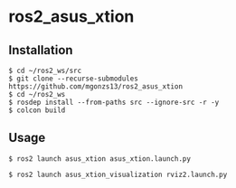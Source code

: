 # ros2_asus_xtion

## Installation

```shell
$ cd ~/ros2_ws/src
$ git clone --recurse-submodules https://github.com/mgonzs13/ros2_asus_xtion
$ cd ~/ros2_ws
$ rosdep install --from-paths src --ignore-src -r -y
$ colcon build
```

## Usage

```shell
$ ros2 launch asus_xtion asus_xtion.launch.py
```

```shell
$ ros2 launch asus_xtion_visualization rviz2.launch.py
```
